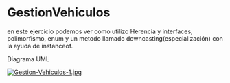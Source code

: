 # GestionVehiculos
en este ejercicio podemos ver como utilizo Herencia y interfaces, polimorfismo, enum y un metodo llamado downcasting(especialización) con la ayuda de instanceof.

Diagrama UML

[![Gestion-Vehiculos-1.jpg](https://i.postimg.cc/N0XjTXpH/Gestion-Vehiculos-1.jpg)](https://postimg.cc/94W2HD3m)
